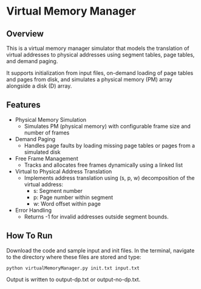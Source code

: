 # Virtual Memory Manager

## Overview
This is a virtual memory manager simulator that models the translation of virtual addresses to physical addresses using segment tables, page tables, and demand paging.

It supports initialization from input files, on-demand loading of page tables and pages from disk, and simulates a physical memory (PM) array alongside a disk (D) array.

## Features

* Physical Memory Simulation
  * Simulates PM (physical memory) with configurable frame size and number of frames
* Demand Paging
  * Handles page faults by loading missing page tables or pages from a simulated disk
* Free Frame Management
  * Tracks and allocates free frames dynamically using a linked list
* Virtual to Physical Address Translation
  * Implements address translation using (s, p, w) decomposition of the virtual address:
    * s: Segment number
    * p: Page number within segment
    * w: Word offset within page
* Error Handling
  * Returns -1 for invalid addresses outside segment bounds.

## How To Run

Download the code and sample input and init files. In the terminal, navigate to the directory where these files are stored and type:
```shell
python virtualMemoryManager.py init.txt input.txt
```
Output is written to output-dp.txt or output-no-dp.txt.
